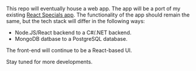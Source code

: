 This repo will eventually house a web app. The app will be a port of my existing [React Specials app](https://github.com/cagross/react-specials). The functionality of the app should remain the same, but the tech stack will differ in the following ways:

- Node.JS/React backend to a C#/.NET backend.
- MongoDB datbase to a PostgreSQL database.

The front-end will continue to be a React-based UI.

Stay tuned for more developments.
